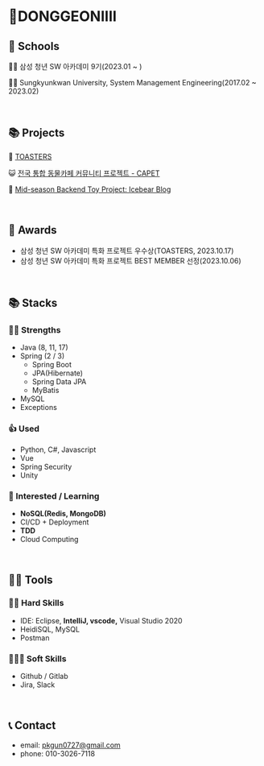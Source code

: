 # 🐻DONGGEONIIII

## 📄 Schools

👨‍💻 삼성 청년 SW 아카데미 9기(2023.01 ~ )

👨‍🎓 Sungkyunkwan University, System Management Engineering(2017.02 ~ 2023.02)

<br>

## 📚 Projects

🥐 [TOASTERS](https://www.notion.so/TOASTERS-5caf9782610b4f70a86fddf306acd41e?pvs=21)

😺 [전국 통합 동물카페 커뮤니티 프로젝트 - CAPET](https://www.notion.so/CAPET-4d3b130467e94d32990592c887d987de?pvs=21)

🐻 [Mid-season Backend Toy Project: Icebear Blog](https://www.notion.so/mid-season-Backend-Toy-Project-Icebear-Blog-2eedfe42d25d445ebb9c2b5751517446?pvs=21)

<br>

## 🥇 Awards

- 삼성 청년 SW 아카데미 특화 프로젝트 우수상(TOASTERS, 2023.10.17)
- 삼성 청년 SW 아카데미 특화 프로젝트 BEST MEMBER 선정(2023.10.06)

<br>

## 📚 Stacks

### **💪🏼** Strengths

- Java (8, 11, 17)
- Spring (2 / 3)
    - Spring Boot
    - JPA(Hibernate)
    - Spring Data JPA
    - MyBatis
- MySQL
- Exceptions

### 👍 Used

- Python, C#, Javascript
- Vue
- Spring Security
- Unity

### 👀 Interested / Learning

- **NoSQL(Redis, MongoDB)**
- CI/CD + Deployment
- **TDD**
- Cloud Computing

<br>

## **💪🏼 Tools**

### 👩‍💻 Hard Skills

- IDE: Eclipse, **IntelliJ,  vscode,** Visual Studio 2020
- HeidiSQL, MySQL
- Postman

### 👨‍👧‍👦 Soft Skills

- Github / Gitlab
- Jira, Slack

<br>

## 📞 Contact

- email: pkgun0727@gmail.com
- phone: 010-3026-7118

